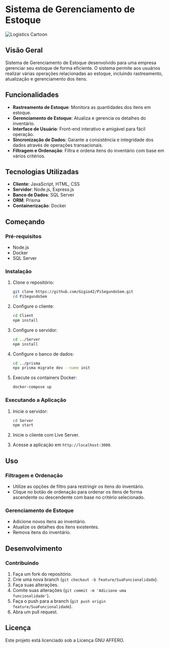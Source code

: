 # Sistema de Gerenciamento de Estoque

![Logistics Cartoon](https://cdn.dribbble.com/users/1138853/screenshots/4834993/06_08_gif.gif)


## Visão Geral
Sistema de Gerenciamento de Estoque desenvolvido para uma empresa gerenciar seu estoque de forma eficiente. O sistema permite aos usuários realizar várias operações relacionadas ao estoque, incluindo rastreamento, atualização e gerenciamento dos itens.

## Funcionalidades
- **Rastreamento de Estoque**: Monitora as quantidades dos itens em estoque.
- **Gerenciamento de Estoque**: Atualiza e gerencia os detalhes do inventário.
- **Interface de Usuário**: Front-end interativo e amigável para fácil operação.
- **Sincronização de Dados**: Garante a consistência e integridade dos dados através de operações transacionais.
- **Filtragem e Ordenação**: Filtra e ordena itens do inventário com base em vários critérios.

## Tecnologias Utilizadas
- **Cliente**: JavaScript, HTML, CSS
- **Servidor**: Node.js, Express.js
- **Banco de Dados**: SQL Server
- **ORM**: Prisma
- **Containerização**: Docker

## Começando

### Pré-requisitos
- Node.js
- Docker
- SQL Server

### Instalação

1. Clone o repositório:
    ```sh
    git clone https://github.com/Gigio42/PiSegundoSem.git
    cd PiSegundoSem
    ```

2. Configure o cliente:
    ```sh
    cd Client
    npm install
    ```

3. Configure o servidor:
    ```sh
    cd ../Server
    npm install
    ```

4. Configure o banco de dados:
    ```sh
    cd ../prisma
    npx prisma migrate dev --name init
    ```

5. Execute os containers Docker:
    ```sh
    docker-compose up
    ```

### Executando a Aplicação

1. Inicie o servidor:
    ```sh
    cd Server
    npm start
    ```

2. Inicie o cliente com Live Server.

3. Acesse a aplicação em `http://localhost:3000`.

## Uso

### Filtragem e Ordenação
- Utilize as opções de filtro para restringir os itens do inventário.
- Clique no botão de ordenação para ordenar os itens de forma ascendente ou descendente com base no critério selecionado.

### Gerenciamento de Estoque
- Adicione novos itens ao inventário.
- Atualize os detalhes dos itens existentes.
- Remova itens do inventário.

## Desenvolvimento

### Contribuindo

1. Faça um fork do repositório.
2. Crie uma nova branch (`git checkout -b feature/SuaFuncionalidade`).
3. Faça suas alterações.
4. Comite suas alterações (`git commit -m 'Adicione uma funcionalidade'`).
5. Faça o push para a branch (`git push origin feature/SuaFuncionalidade`).
6. Abra um pull request.

## Licença
Este projeto está licenciado sob a Licença GNU AFFERO.
